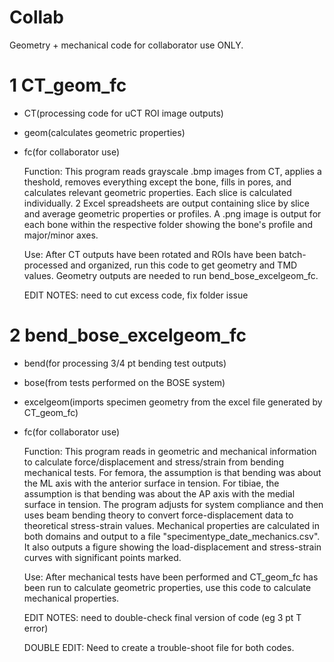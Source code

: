 # Collab
Geometry + mechanical code for collaborator use ONLY.

# 1 CT_geom_fc
- CT(processing code for uCT ROI image outputs)
- geom(calculates geometric properties)
- fc(for collaborator use)

  Function: This program reads grayscale .bmp images from CT, applies a theshold,
  removes everything except the bone, fills in pores, and calculates
  relevant geometric properties. Each slice is calculated individually.
  2 Excel spreadsheets are output containing slice by slice and average
  geometric properties or profiles. A .png image is output for each bone
  within the respective folder showing the bone's profile and major/minor
  axes.
  
  Use: After CT outputs have been rotated and ROIs have been batch-processed and 
  organized, run this code to get geometry and TMD values. Geometry outputs are
  needed to run bend_bose_excelgeom_fc.
  
  EDIT NOTES: need to cut excess code, fix folder issue
  
# 2 bend_bose_excelgeom_fc
- bend(for processing 3/4 pt bending test outputs)
- bose(from tests performed on the BOSE system)
- excelgeom(imports specimen geometry from the excel file generated by CT_geom_fc)
- fc(for collaborator use)

  Function: This program reads in geometric and mechanical information to
  calculate force/displacement and stress/strain from bending mechanical tests.
  For femora, the assumption is that bending was about the ML axis with the
  anterior surface in tension. For tibiae, the assumption is that bending was
  about the AP axis with the medial surface in tension. The program adjusts for 
  system compliance and then uses beam bending theory to convert force-displacement 
  data to theoretical stress-strain values.  Mechanical properties are calculated 
  in both domains and output to a file "specimentype_date_mechanics.csv".  It also 
  outputs a figure showing the load-displacement and stress-strain curves with
  significant points marked.
  
  Use: After mechanical tests have been performed and CT_geom_fc has been run to
  calculate geometric properties, use this code to calculate mechanical properties.
  
  EDIT NOTES: need to double-check final version of code (eg 3 pt T error)
  
  DOUBLE EDIT: Need to create a trouble-shoot file for both codes.

